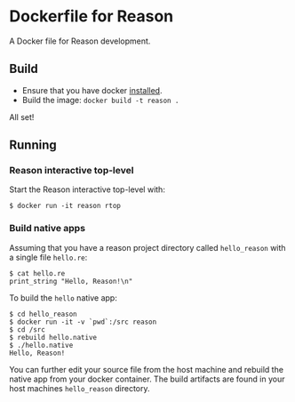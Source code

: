 # Dockerfile for Reason

A Docker file for Reason development.

## Build

* Ensure that you have docker [installed](https://docs.docker.com/engine/installation/).
* Build the image: `docker build -t reason .`

All set!

## Running

### Reason interactive top-level

Start the Reason interactive top-level with:

    $ docker run -it reason rtop

### Build native apps

Assuming that you have a reason project directory called `hello_reason` with a
single file `hello.re`:

```
$ cat hello.re
print_string "Hello, Reason!\n"
```

To build the `hello` native app:

    $ cd hello_reason
    $ docker run -it -v `pwd`:/src reason
    $ cd /src
    $ rebuild hello.native
    $ ./hello.native
    Hello, Reason!

You can further edit your source file from the host machine and rebuild the
native app from your docker container. The build artifacts are found in your
host machines `hello_reason` directory.
